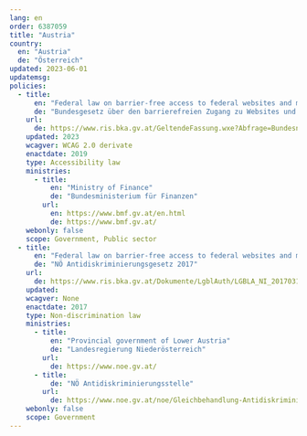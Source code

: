 ```yaml
---
lang: en
order: 6387059
title: "Austria"
country:
  en: "Austria"
  de: "Österreich"
updated: 2023-06-01
updatemsg:
policies:
  - title:
      en: "Federal law on barrier-free access to federal websites and mobile applications"
      de: "Bundesgesetz über den barrierefreien Zugang zu Websites und mobilen Anwendungen des Bundes (Web-Zugänglichkeits-Gesetz – WZG)"
    url:
      de: https://www.ris.bka.gv.at/GeltendeFassung.wxe?Abfrage=Bundesnormen&Gesetzesnummer=20010727
    updated: 2023
    wcagver: WCAG 2.0 derivate
    enactdate: 2019
    type: Accessibility law
    ministries:
      - title:
          en: "Ministry of Finance"
          de: "Bundesministerium für Finanzen"
        url:
          en: https://www.bmf.gv.at/en.html
          de: https://www.bmf.gv.at/
    webonly: false
    scope: Government, Public sector
  - title:
      en: "Federal law on barrier-free access to federal websites and mobile applications"
      de: "NÖ Antidiskriminierungsgesetz 2017"
    url:
      de: https://www.ris.bka.gv.at/Dokumente/LgblAuth/LGBLA_NI_20170313_24/LGBLA_NI_20170313_24.html
    updated: 
    wcagver: None
    enactdate: 2017
    type: Non-discrimination law
    ministries:
      - title:
          en: "Provincial government of Lower Austria"
          de: "Landesregierung Niederösterreich"
        url:
          de: https://www.noe.gv.at/
      - title: 
          de: "NÖ Antidiskriminierungsstelle"
        url:
          de: https://www.noe.gv.at/noe/Gleichbehandlung-Antidiskriminierung/NOE-Antidiskriminierungsstelle.html
    webonly: false
    scope: Government
---
```

